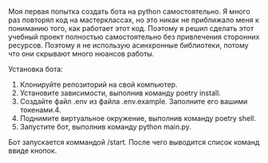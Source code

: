 Моя первая попытка создать бота на python самостоятельно. Я много раз повторял код на мастерклассах,
но это никак не приближало меня к пониманию того, как работает этот код. Поэтому я решил сделать
этот учебный проект полностью самостоятельно без привлечения сторонних ресурсов. Поэтому я не использую
асинхронные библиотеки, потому что они скрывают много нюансов работы.

Установка бота:
1. Клонируйте репозиторий на свой компьютер.
2. Установите зависимости, выполнив команду poetry install.
3. Создайте файл .env из файла .env.example. Заполните его вашими токенами.4. 
4. Поднимите виртуальное окружение, выполнив команду poetry shell.
5. Запустите бот, выполнив команду python main.py.


Бот запускается коммандой /start. После чего выводится список команд ввиде кнопок.